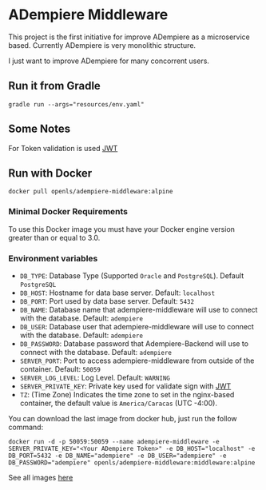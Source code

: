 # ADempiere Middleware
This project is the first initiative for improve ADempiere as a microservice based. Currently ADempiere is very monolithic structure.


I just want to improve ADempiere for many concorrent users.


## Run it from Gradle

```Shell
gradle run --args="resources/env.yaml"
```


## Some Notes

For Token validation is used [JWT](https://www.viralpatel.net/java-create-validate-jwt-token/)

## Run with Docker

```Shell
docker pull openls/adempiere-middleware:alpine
```

### Minimal Docker Requirements
To use this Docker image you must have your Docker engine version greater than or equal to 3.0.

### Environment variables
- `DB_TYPE`: Database Type (Supported `Oracle` and `PostgreSQL`). Default `PostgreSQL`
- `DB_HOST`: Hostname for data base server. Default: `localhost`
- `DB_PORT`: Port used by data base server. Default: `5432`
- `DB_NAME`: Database name that adempiere-middleware will use to connect with the database. Default: `adempiere`
- `DB_USER`: Database user that adempiere-middleware will use to connect with the database. Default: `adempiere`
- `DB_PASSWORD`: Database password that Adempiere-Backend will use to connect with the database. Default: `adempiere`
- `SERVER_PORT`: Port to access adempiere-middleware from outside of the container. Default: `50059`
- `SERVER_LOG_LEVEL`: Log Level. Default: `WARNING`
- `SERVER_PRIVATE_KEY`: Private key used for validate sign with [JWT](https://jwt.io/introduction)
- `TZ`: (Time Zone) Indicates the time zone to set in the nginx-based container, the default value is `America/Caracas` (UTC -4:00).

You can download the last image from docker hub, just run the follow command:

```Shell
docker run -d -p 50059:50059 --name adempiere-middleware -e SERVER_PRIVATE_KEY="<Your ADempiere Token>" -e DB_HOST="localhost" -e DB_PORT=5432 -e DB_NAME="adempiere" -e DB_USER="adempiere" -e DB_PASSWORD="adempiere" openls/adempiere-middleware:middleware:alpine
```

See all images [here](https://hub.docker.com/r/openls/adempiere-middleware)
